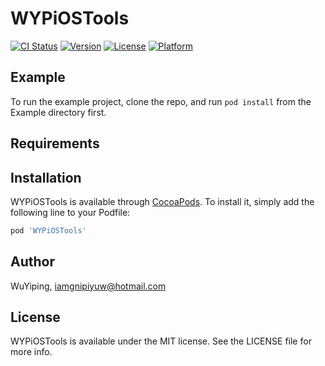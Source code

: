 # WYPiOSTools

[![CI Status](http://img.shields.io/travis/WuYiping/WYPiOSTools.svg?style=flat)](https://travis-ci.org/WuYiping/WYPiOSTools)
[![Version](https://img.shields.io/cocoapods/v/WYPiOSTools.svg?style=flat)](http://cocoapods.org/pods/WYPiOSTools)
[![License](https://img.shields.io/cocoapods/l/WYPiOSTools.svg?style=flat)](http://cocoapods.org/pods/WYPiOSTools)
[![Platform](https://img.shields.io/cocoapods/p/WYPiOSTools.svg?style=flat)](http://cocoapods.org/pods/WYPiOSTools)

## Example

To run the example project, clone the repo, and run `pod install` from the Example directory first.

## Requirements

## Installation

WYPiOSTools is available through [CocoaPods](http://cocoapods.org). To install
it, simply add the following line to your Podfile:

```ruby
pod 'WYPiOSTools'
```

## Author

WuYiping, iamgnipiyuw@hotmail.com

## License

WYPiOSTools is available under the MIT license. See the LICENSE file for more info.
